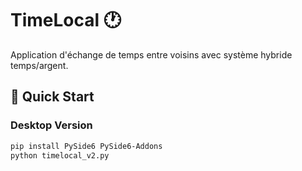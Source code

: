 # TimeLocal 🕐

Application d'échange de temps entre voisins avec système hybride temps/argent.

## 🚀 Quick Start

### Desktop Version
```bash
pip install PySide6 PySide6-Addons
python timelocal_v2.py
